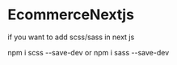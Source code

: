 # EcommerceNextjs










if you want to add scss/sass in next js 

npm i scss --save-dev  or  npm i sass --save-dev
